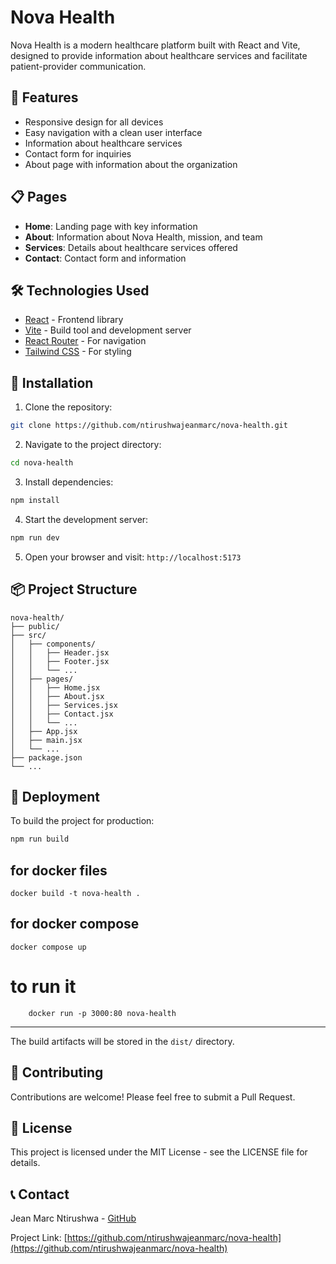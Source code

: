 # Nova Health

Nova Health is a modern healthcare platform built with React and Vite, designed to provide information about healthcare services and facilitate patient-provider communication.

## 🚀 Features

- Responsive design for all devices
- Easy navigation with a clean user interface
- Information about healthcare services
- Contact form for inquiries
- About page with information about the organization

## 📋 Pages

- **Home**: Landing page with key information
- **About**: Information about Nova Health, mission, and team
- **Services**: Details about healthcare services offered
- **Contact**: Contact form and information

## 🛠️ Technologies Used

- [React](https://reactjs.org/) - Frontend library
- [Vite](https://vitejs.dev/) - Build tool and development server
- [React Router](https://reactrouter.com/) - For navigation
- [Tailwind CSS](https://tailwindcss.com/) - For styling

## 🔧 Installation

1. Clone the repository:

```bash
git clone https://github.com/ntirushwajeanmarc/nova-health.git
```

2. Navigate to the project directory:

```bash
cd nova-health
```

3. Install dependencies:

```bash
npm install
```

4. Start the development server:

```bash
npm run dev
```

5. Open your browser and visit: `http://localhost:5173`

## 📦 Project Structure

```
nova-health/
├── public/
├── src/
│   ├── components/
│   │   ├── Header.jsx
│   │   ├── Footer.jsx
│   │   └── ...
│   ├── pages/
│   │   ├── Home.jsx
│   │   ├── About.jsx
│   │   ├── Services.jsx
│   │   ├── Contact.jsx
│   │   └── ...
│   ├── App.jsx
│   ├── main.jsx
│   └── ...
├── package.json
└── ...
```

## 🚀 Deployment

To build the project for production:

```bash
npm run build
```
## for docker files
```
docker build -t nova-health .
```
## for docker compose
```
docker compose up
```
# to run it 
```
    docker run -p 3000:80 nova-health
```

 
--------------------------------------------

The build artifacts will be stored in the `dist/` directory.

## 👥 Contributing

Contributions are welcome! Please feel free to submit a Pull Request.

## 📄 License

This project is licensed under the MIT License - see the LICENSE file for details.

## 📞 Contact

Jean Marc Ntirushwa - [GitHub](https://github.com/ntirushwajeanmarc)

Project Link: [https://github.com/ntirushwajeanmarc/nova-health](https://github.com/ntirushwajeanmarc/nova-health)
